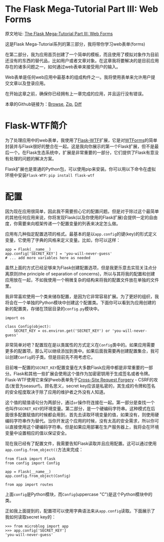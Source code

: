 The Flask Mega-Tutorial Part III: Web Forms
===

原文地址: [The Flask Mega-Tutorial Part III: Web Forms](https://blog.miguelgrinberg.com/post/the-flask-mega-tutorial-part-iii-web-forms)

这是Flask Mega-Tutorial系列的第三部分，我将带你学习web表单(forms)

在第二部分，我为应用首页创建了一个简单的模板，而且使用了模拟对象作为目前还没有的东西的替代品，比如用户或者文章对象。在这章我将要解决的是目前应用存在的诸多问题之一，如何通过web表单来接受用户的输入。

Web表单是任何web应用中最基本的组成构件之一。我将使用表单来允许用户提交文章以及登录应用。

在开始这章之前，确保你已经拥有上一章完成的应用，并且运行没有错误。

本章的Github链接为：[Browse](https://github.com/miguelgrinberg/microblog/tree/v0.3), [Zip](https://github.com/miguelgrinberg/microblog/archive/v0.3.zip), [Diff](https://github.com/miguelgrinberg/microblog/compare/v0.2...v0.3)

Flask-WTF简介
===

为了处理应用中的web表单，我使用了[Flask-WTF](http://packages.python.org/Flask-WTF)扩展，它是对[WTForms](https://wtforms.readthedocs.io/)的简单封装并与Flask很好的整合在一起。这是我向你展示的第一个Flask扩展，但不是最后一个。在Flask生态系统中，扩展是非常重要的一部分，它们提供了Flask有意没有处理的问题的解决方案。

Flask扩展也是普通的Python包，可以使用pip来安装。你可以用以下命令在虚拟环境中安装`Flask-WTF`: `pip install flask-wtf`

配置
===

因为现在应用很简单，因此我不需要担心它的配置问题。但是对于除过这个最简单的其他任何应用来说，你将发现Flask(以及你使用的Flask扩展)会提供一定的自由度，你需要来向框架传递一个配置变量的列表来决定怎么做。

应用有几种指定配置选项的格式。最基本的是以`app.config`的键(key)的形式定义变量，它使用了字典的风格来定义变量。比如，你可以这样：

```
app = Flask(__name__)
app.config['SECRET_KEY'] = 'you-will-never-guess'
# ... add more variables here as needed
```

虽然上面的方式已经足够来为Flask创建配置选项，但是我更乐意去实现关注点分离原则(the principle of separation of concerns)，所以与其将我的配置和创建应用放在一起，不如我使用一个稍微复杂的结构来将我的配置文件放在单独的文件里。

我非常喜欢使用一个类来储存配置，是因为它非常容易扩展。为了更好的组织，我将会在一个单独的Python模块中创建这个配置类。下面你可以看到为应用创建的新的配置类，存储在顶层目录的`config.py`模块中。

```
import os

class Config(object):
    SECRET_KEY = os.environ.get('SECRET_KEY') or 'you-will-never-guess'
```

非常简单对吧？配置现在是以类属性的方式定义在`Config`类中的。如果应用需要更多的配置项，那么可以继续添加到类中。如果后面我需要再创建配置集合，我可以创建`Config`的子类。但是目前先不用考虑它。

目前唯一配置的`SECRET_KEY`配置变量在大多数Flask应用中都是非常重要的一部分。Flask和其他一些扩展会使用这个值作为加密密钥用于生成签名或者令牌。Flask-WTF使用它来保护web表单免于[Cross-Site Request Forgery](http://en.wikipedia.org/wiki/Cross-site_request_forgery) - CSRF的攻击(发音为seasurf)。顾名思义，secret key应该是私密的，其生成的令牌和签名的安全程度取决于除了应用的维护者之外没有人知道。

这个值的赋值语句分为两部分，通过`or`操作符连接在一起。第一部分是查找一个也叫作`SECRET_KEY`的环境变量。第二部分，是一个硬编码字符串。这种模式在后面很多配置赋值的时候都会用到，首先去读取环境变量的值，如果没有，则使用硬编码字符串作为替代。当你开发这个应用的时候，没有太高的安全需求，所以你可以直接使用这个硬编码字符串。但是如果应用部署在生产服务器上，我将会在环境变量中设置相应的值以保证安全。

现在我已经有了配置文件，我需要告知Flask读取并且应用配置。这可以通过使用`app.config.from_object()`方法来完成：

```
from flask import Flask
from config import Config

app = Flask(__name__)
app.config.from_object(Config)

from app import routes
```

上面`config`是Python模块，而`Config`(uppercase "C")是这个Python模块中的类。

正如我上面提到的，配置项可以使用字典语法来从`app.config`读取。下面展示了我如何读取secret key的：

```
>>> from microblog import app
>>> app.config['SECRET_KEY']
'you-will-never-guess'
```
